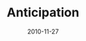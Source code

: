 ---
layout: message
category: message
series: "The 365 Days of Christmas"
title: "Anticipation"
date: 2010-11-27
audio-description: "Discover, honor and learn from these icons.  "
audio: ""
audio-title: "Fathers"
audio-duration: "&#58;"
audio-description: "Chuck Mingo talks about how we can cultivate an attitude of anticipation year-round."
audio: "http://s3.amazonaws.com/crossroadsaudiomessages/anticipation.mp3"
audio-title: "Anticipation"
audio-duration: "34&#58;20"
program-description: "Chuck Mingo talks about how we can cultivate an attitude of anticipation year-round."
program: "http://www.crossroads.net/players/media/hq/11_27-28_10Program.pdf"
program-title: "Anticipation (Program)"
video-description: "Chuck Mingo talks about how we can cultivate an attitude of anticipation year-round."
video-title: "Anticipation"
video: "https://s3.amazonaws.com/crossroadsvideomessages/anticipation.mp4"
video-poster: "https://www.crossroads.net/uploadedfiles/aniticipation_still.jpg"
---